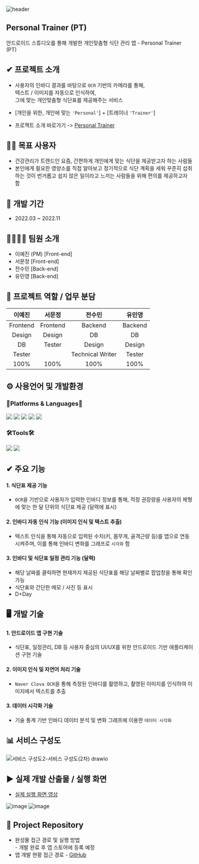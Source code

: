 ![header](https://capsule-render.vercel.app/api?type=soft&color=4682B4&height=200&section=header&text=Personal%20Trainer&fontSize=70)

## Personal Trainer (PT)
안드로이드 스튜디오를 통해 개발한 개인맞춤형 식단 관리 앱 - Personal Trainer (PT)

## ✔ 프로젝트 소개
- 사용자의 인바디 결과를 바탕으로 ```OCR``` 기반의 카메라를 통해, <br>
텍스트 / 이미지를 자동으로 인식하여, <br>
그에 맞는 개인맞춤형 식단표를 제공해주는 서비스 <br>

- [개인을 위한, 개인에 맞는 ```'Personal'```] + [트레이너 ```'Trainer'```] <br>

- 프로젝트 소개 바로가기 -> [Personal Trainer](https://docs.google.com/presentation/d/1dKYa7UoJUkQedqv-r6SdIjendKZ0iDS4AzsdzsaOzeU/edit?usp=sharing)

## 👥❔ 목표 사용자
- 건강관리가 트렌드인 요즘, 간편하게 개인에게 맞는 식단을 제공받고자 하는 사람들 <br>
- 본인에게 필요한 영양소를 직접 알아보고 정기적으로 식단 계획을 세워 꾸준히 섭취하는 것이 번거롭고 쉽지 않은 일이라고 느끼는 사람들을 위해 편의를 제공하고자 함

## 📅 개발 기간
- 2022.03 ~ 2022.11

## 👩‍👩‍👧‍👧 팀원 소개
- 이예진 (PM) [Front-end]<br>
- 서문정 [Front-end]<br>
- 전수민 [Back-end]<br>
- 유민영 [Back-end]<br>

## 📝 프로젝트 역할 / 업무 분담
|**이예진**|서문정|전수민|유민영|
|:---:|:---:|:---:|:---:|
|Frontend|Frontend|Backend|Backend|
|Design|Design|DB|DB|
|DB|Tester|Design|Design|
|Tester||Technical Writer|Tester|
|100%|100%|100%|100%|

## ⚙ 사용언어 및 개발환경
### 🌟Platforms & Languages🌟
<img src="https://img.shields.io/badge/Java-3775A9?style=flat&logo=Java&logoColor=white"/> <img src="https://img.shields.io/badge/AWS-232F3E?style=flat&logo=Amazon AWS&logoColor=white"/>
<img src="https://img.shields.io/badge/MySQL-4479A1?style=flat&logo=MySQL&logoColor=white"/>
<img src="https://img.shields.io/badge/PHP-777BB4?style=flat&logo=PHP&logoColor=white"/>
<img src="https://img.shields.io/badge/NGINX-009639?style=flat&logo=NGINX&logoColor=white"/>

### 🛠Tools🛠
<img src="https://img.shields.io/badge/Android Studio-3DDC84?style=flat&logo=Android%20Studio&logoColor=white"/> <img src="https://img.shields.io/badge/GitHub-181717?style=flat&logo=GitHub&logoColor=white"/>

## ✔ 주요 기능
#### 1. 식단표 제공 기능
   - ```OCR```을 기반으로 사용자가 입력한 인바디 정보를 통해, 적정 권장량을 사용자의 체형에 맞는 한 달 단위의 식단표 제공 (달력에 표시)
#### 2. 인바디 자동 인식 기능 (이미지 인식 및 텍스트 추출)
   - 텍스트 인식을 통해 자동으로 입력된 수치(키, 몸무게, 골격근량 등)를 앱으로 연동 시켜주며, 이를 통해 인바디 변화를 그래프로 ```시각화``` 함
#### 3. 인바디 및 식단표 일정 관리 기능 (달력)
   - 해당 날짜를 클릭하면 현재까지 제공된 식단표를 해당 날짜별로 팝업창을 통해 확인 가능
   - 식단표와 간단한 메모 / 사진 등 표시
   - D+Day 

## 🖥 개발 기술
#### 1. 안드로이드 앱 구현 기술
   - 식단표, 일정관리, DB 등 사용자 중심의 UI/UX를 위한 안드로이드 기반 애플리케이션 구현 기술
#### 2. 이미지 인식 및 자연어 처리 기술
   - ```Naver Clova OCR```을 통해 측정된 인바디를 촬영하고, 촬영된 이미지를 인식하여 이미지에서 텍스트를 추출
#### 3. 데이터 시각화 기술
   - 기술 통계 기반 인바디 데이터 분석 및 변화 그래프에 이용한 ```데이터 시각화```

## 📊 서비스 구성도
![서비스 구성도2-서비스 구성도(2차) drawio](https://user-images.githubusercontent.com/92786937/199478145-e8636ad0-2402-4369-83a7-fd5733a26cfc.png)

## ▶ 실제 개발 산출물 / 실행 화면
- [실제 실행 화면 영상](https://drive.google.com/file/d/1kROBoUbrOYiH9DL0Fr5j6cv9ZfPr887Y/view?usp=sharing)

![image](https://user-images.githubusercontent.com/92786937/199480608-0d72e8e7-d49d-41e8-b782-4cfaa068251f.png)
![image](https://user-images.githubusercontent.com/92786937/199480881-740bb446-fd2d-420a-8928-943afdeb3ec0.png)

## 🔗 Project Repository
- 완성물 접근 경로 및 실행 방법 <br>  - 개발 완료 후 앱 스토어에 등록 예정<br>
- 앱 개발 현황 접근 경로 - [GitHub](https://github.com/emaeginee/PT_dfinal)
